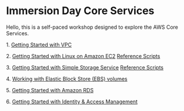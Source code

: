 # Immersion Day Core Services

Hello, this is a self-paced workshop designed to explore the AWS Core Services.

1\. [Getting Started with VPC](https://github.com/aurbac/immersion-day-core-services/blob/master/tutorials/VPCFromScratch.md "Amazon VPC")

2\. [Getting Started with Linux on Amazon EC2](https://github.com/aurbac/immersion-day-core-services/blob/master/tutorials/EC2LinuxHandsOnLab.pdf "Amazon EC2")
[Reference Scripts]()

3\. [Getting Started with Simple Storage Service](https://github.com/aurbac/immersion-day-core-services/blob/master/tutorials/S3HandsOnLab.pdf "Amazon S3")
[Reference Scripts](https://github.com/aurbac/immersion-day-core-services/blob/master/tutorials/EBS_HOL.txt)

4\. [Working with Elastic Block Store (EBS) volumes](https://github.com/aurbac/immersion-day-core-services/blob/master/tutorials/EBS_HOL.pdf "Amazon EBS")

5\. [Getting Started with Amazon RDS](https://github.com/aurbac/immersion-day-core-services/blob/master/tutorials/RDS_HOL.pdf "Amazon RDS")

6\. [Getting Started with Identity & Access Management](https://github.com/aurbac/immersion-day-core-services/blob/master/tutorials/IAMHandsOnLab.pdf "Amazon IAM")

